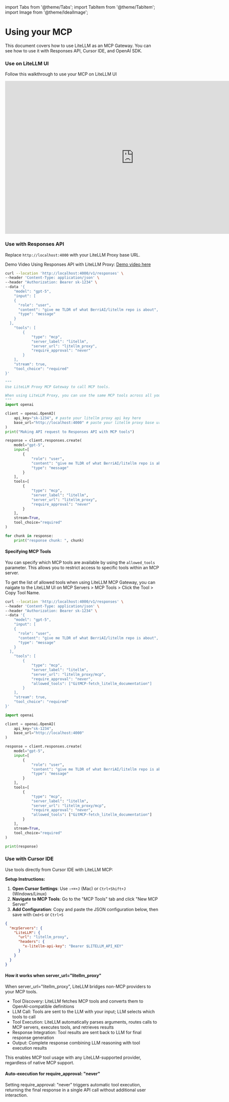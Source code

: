 
import Tabs from '@theme/Tabs';
import TabItem from '@theme/TabItem';
import Image from '@theme/IdealImage';

# Using your MCP

This document covers how to use LiteLLM as an MCP Gateway. You can see how to use it with Responses API, Cursor IDE, and OpenAI SDK.

### Use on LiteLLM UI 

Follow this walkthrough to use your MCP on LiteLLM UI

<iframe width="840" height="500" src="https://www.loom.com/embed/57e0763267254bc79dbe6658d0b8758c" frameborder="0" webkitallowfullscreen mozallowfullscreen allowfullscreen></iframe>

### Use with Responses API

Replace `http://localhost:4000` with your LiteLLM Proxy base URL.

Demo Video Using Responses API with LiteLLM Proxy: [Demo video here](https://www.loom.com/share/34587e618c5c47c0b0d67b4e4d02718f?sid=2caf3d45-ead4-4490-bcc1-8d6dd6041c02)


<Tabs>
<TabItem value="curl" label="cURL">

```bash title="cURL Example" showLineNumbers
curl --location 'http://localhost:4000/v1/responses' \
--header 'Content-Type: application/json' \
--header "Authorization: Bearer sk-1234" \
--data '{
    "model": "gpt-5",
    "input": [
    {
      "role": "user",
      "content": "give me TLDR of what BerriAI/litellm repo is about",
      "type": "message"
    }
  ],
    "tools": [
        {
            "type": "mcp",
            "server_label": "litellm",
            "server_url": "litellm_proxy",
            "require_approval": "never"
        }
    ],
    "stream": true,
    "tool_choice": "required"
}'
```

</TabItem>
<TabItem value="python" label="Python SDK">

```python title="Python SDK Example" showLineNumbers
"""
Use LiteLLM Proxy MCP Gateway to call MCP tools.

When using LiteLLM Proxy, you can use the same MCP tools across all your LLM providers.
"""
import openai

client = openai.OpenAI(
    api_key="sk-1234", # paste your litellm proxy api key here
    base_url="http://localhost:4000" # paste your litellm proxy base url here
)
print("Making API request to Responses API with MCP tools")

response = client.responses.create(
    model="gpt-5",
    input=[
        {
            "role": "user",
            "content": "give me TLDR of what BerriAI/litellm repo is about",
            "type": "message"
        }
    ],
    tools=[
        {
            "type": "mcp",
            "server_label": "litellm",
            "server_url": "litellm_proxy",
            "require_approval": "never"
        }
    ],
    stream=True,
    tool_choice="required"
)

for chunk in response:
    print("response chunk: ", chunk)
```

</TabItem>
</Tabs>

#### Specifying MCP Tools

You can specify which MCP tools are available by using the `allowed_tools` parameter. This allows you to restrict access to specific tools within an MCP server.

To get the list of allowed tools when using LiteLLM MCP Gateway, you can naigate to the LiteLLM UI on MCP Servers > MCP Tools > Click the Tool > Copy Tool Name.

<Tabs>
<TabItem value="curl" label="cURL">

```bash title="cURL Example with allowed_tools" showLineNumbers
curl --location 'http://localhost:4000/v1/responses' \
--header 'Content-Type: application/json' \
--header "Authorization: Bearer sk-1234" \
--data '{
    "model": "gpt-5",
    "input": [
    {
      "role": "user",
      "content": "give me TLDR of what BerriAI/litellm repo is about",
      "type": "message"
    }
  ],
    "tools": [
        {
            "type": "mcp",
            "server_label": "litellm",
            "server_url": "litellm_proxy/mcp",
            "require_approval": "never",
            "allowed_tools": ["GitMCP-fetch_litellm_documentation"]
        }
    ],
    "stream": true,
    "tool_choice": "required"
}'
```

</TabItem>
<TabItem value="python" label="Python SDK">

```python title="Python SDK Example with allowed_tools" showLineNumbers
import openai

client = openai.OpenAI(
    api_key="sk-1234",
    base_url="http://localhost:4000"
)

response = client.responses.create(
    model="gpt-5",
    input=[
        {
            "role": "user",
            "content": "give me TLDR of what BerriAI/litellm repo is about",
            "type": "message"
        }
    ],
    tools=[
        {
            "type": "mcp",
            "server_label": "litellm",
            "server_url": "litellm_proxy/mcp",
            "require_approval": "never",
            "allowed_tools": ["GitMCP-fetch_litellm_documentation"]
        }
    ],
    stream=True,
    tool_choice="required"
)

print(response)
```

</TabItem>
</Tabs>

### Use with Cursor IDE

Use tools directly from Cursor IDE with LiteLLM MCP:

**Setup Instructions:**

1. **Open Cursor Settings**: Use `⇧+⌘+J` (Mac) or `Ctrl+Shift+J` (Windows/Linux)
2. **Navigate to MCP Tools**: Go to the "MCP Tools" tab and click "New MCP Server"
3. **Add Configuration**: Copy and paste the JSON configuration below, then save with `Cmd+S` or `Ctrl+S`

```json title="Basic Cursor MCP Configuration" showLineNumbers
{
  "mcpServers": {
    "LiteLLM": {
      "url": "litellm_proxy",
      "headers": {
        "x-litellm-api-key": "Bearer $LITELLM_API_KEY"
      }
    }
  }
}
```

#### How it works when server_url="litellm_proxy"

When server_url="litellm_proxy", LiteLLM bridges non-MCP providers to your MCP tools.

- Tool Discovery: LiteLLM fetches MCP tools and converts them to OpenAI-compatible definitions
- LLM Call: Tools are sent to the LLM with your input; LLM selects which tools to call
- Tool Execution: LiteLLM automatically parses arguments, routes calls to MCP servers, executes tools, and retrieves results
- Response Integration: Tool results are sent back to LLM for final response generation
- Output: Complete response combining LLM reasoning with tool execution results

This enables MCP tool usage with any LiteLLM-supported provider, regardless of native MCP support.

#### Auto-execution for require_approval: "never"

Setting require_approval: "never" triggers automatic tool execution, returning the final response in a single API call without additional user interaction.
